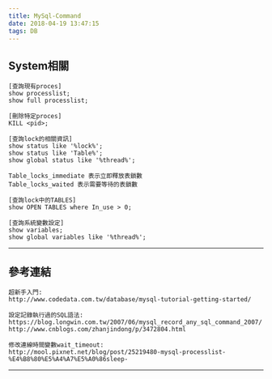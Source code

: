 ```yaml
---
title: MySql-Command
date: 2018-04-19 13:47:15
tags: DB
---
```



System相關
---
	[查詢現有proces]
	show processlist;
	show full processlist;
	
	[刪除特定proces]
	KILL <pid>;
	
	[查詢lock的相關資訊]
	show status like '%lock%';
	show status like 'Table%';
	show global status like '%thread%';
	
	Table_locks_immediate 表示立即釋放表鎖數
	Table_locks_waited 表示需要等待的表鎖數
	
	[查詢lock中的TABLES]
	show OPEN TABLES where In_use > 0;
	
	[查詢系統變數設定]
	show variables;
	show global variables like '%thread%';
	
---

參考連結
---
	超新手入門:
	http://www.codedata.com.tw/database/mysql-tutorial-getting-started/
	
	設定記錄執行過的SQL語法: 
	https://blog.longwin.com.tw/2007/06/mysql_record_any_sql_command_2007/
	http://www.cnblogs.com/zhanjindong/p/3472804.html
	
	修改連線時間變數wait_timeout: 
	http://mool.pixnet.net/blog/post/25219480-mysql-processlist-%E4%B8%80%E5%A4%A7%E5%A0%86sleep-
---

